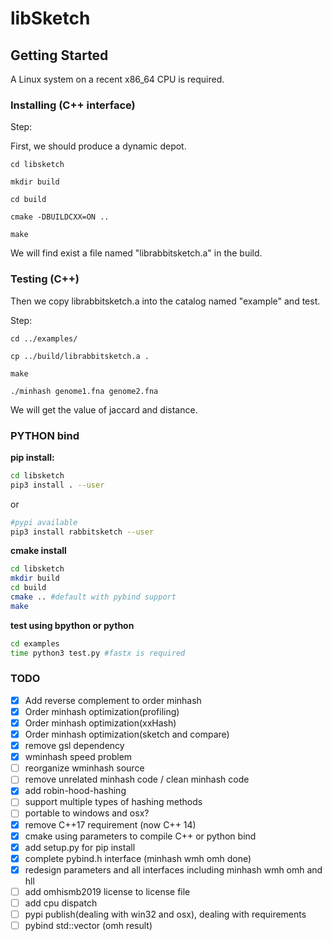 # libSketch

## Getting Started

A Linux system on a recent x86_64 CPU is required.

### Installing (C++ interface) 

Step:

First, we should produce a dynamic depot.

```
cd libsketch

mkdir build

cd build

cmake -DBUILDCXX=ON ..

make
```

We will find exist a file named "librabbitsketch.a" in the build.

### Testing (C++)

Then we copy librabbitsketch.a into the catalog named "example" and test.

Step:

```
cd ../examples/

cp ../build/librabbitsketch.a .

make

./minhash genome1.fna genome2.fna
```

We will get the value of jaccard and distance.

### PYTHON bind
**pip install:**
``` bash
cd libsketch
pip3 install . --user
```
or
```bash
#pypi available
pip3 install rabbitsketch --user
```
**cmake install**
```bash
cd libsketch
mkdir build
cd build
cmake .. #default with pybind support
make
```
**test using bpython or python**
```bash
cd examples
time python3 test.py #fastx is required
```
### TODO
- [x] Add reverse complement to order minhash
- [x] Order minhash optimization(profiling)
- [x] Order minhash optimization(xxHash)
- [x] Order minhash optimization(sketch and compare)
- [x] remove gsl dependency
- [x] wminhash speed problem
- [ ] reorganize wminhash source
- [ ] remove unrelated minhash code / clean minhash code
- [x] add robin-hood-hashing
- [ ] support multiple types of hashing methods
- [ ] portable to windows and osx?
- [x] remove C++17 requirement (now C++ 14)
- [x] cmake using parameters to compile C++ or python bind
- [x] add setup.py for pip install
- [x] complete pybind.h interface (minhash wmh omh done)
- [x] redesign parameters and all interfaces including minhash wmh omh and hll
- [ ] add omhismb2019 license to license file
- [ ] add cpu dispatch
- [ ] pypi publish(dealing with win32 and osx), dealing with requirements
- [ ] pybind std::vector (omh result)
